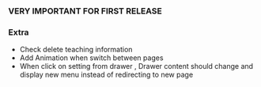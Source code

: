 ### VERY IMPORTANT FOR FIRST RELEASE

### Extra

- Check delete teaching information
- Add Animation when switch between pages
- When click on setting from drawer , Drawer content should change and display new menu instead of redirecting to new page
